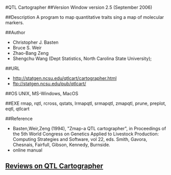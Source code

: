 #QTL Cartographer
##Version
Window version 2.5 (September 2006)

##Description
A program to map quantitative traits sing a map of molecular markers.

##Author
* Christopher J. Basten
* Bruce S. Weir
* Zhao-Bang Zeng
* Shengchu Wang (Dept Statistics, North Carolina State University);

##URL
* http://statgen.ncsu.edu/qtlcart/cartographer.html
* ftp://statgen.ncsu.edu/pub/qtlcart/

##OS
UNIX, MS-Windows, MacOS

##EXE
rmap, rqtl, rcross, qstats, lrmapqtl, srmapqtl, zmapqtl, prune, preplot, eqtl, qtlcart

##Reference
* Basten,Weir,Zeng (1994), "Zmap-a QTL cartographer", in Proceedings of the 5th World Congress on Genetics Applied to Livestock Production: Computing Strategies and Software, vol 22, eds. Smith, Gavora, Chesnais, Fairfull, Gibson, Kennedy, Burnside.
* online manual


## [Reviews on QTL Cartographer](https://github.com/gaow/genetic-analysis-software/issues/438)